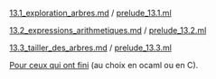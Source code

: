 [13.1_exploration_arbres.md](13.1_exploration_arbres.md) / [prelude_13.1.ml](prelude_13.1.ml)

[13.2_expressions_arithmetiques.md](13.2_expressions_arithmetiques.md) / [prelude_13.2.ml](prelude_13.2.ml)

[13.3_tailler_des_arbres.md](13.3_tailler_des_arbres.md) / [prelude_13.3.ml](prelude_13.3.ml)


[Pour ceux qui ont fini](http://informatique.ens-lyon.fr/concours-info/2017/tres_grands_numbres.pdf) (au choix en ocaml ou en C).
